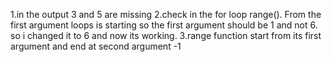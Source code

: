1.in the output 3 and 5 are missing
2.check in the for loop range(). From the first argument loops is starting so the first argument should be 1 and not 6. so i changed it to 6 and now its working.
3.range function start from its first argument and end at second argument -1 